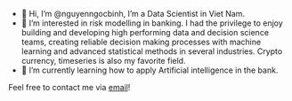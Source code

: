 - 👋 Hi, I’m @nguyenngocbinh, I’m a Data Scientist in Viet Nam.
- 👀 I’m interested in risk modelling in banking. I had the privilege to enjoy building and developing high performing data and decision science teams,  creating reliable decision making processes with machine learning and advanced statistical methods in several industries. Crypto currency, timeseries is also my favorite field.
- 🌱 I’m currently learning how to apply Artificial intelligence in the bank. 

Feel free to contact me via [email](nguyenngocbinhneu@gmail.com)!

<!---
nguyenngocbinh/nguyenngocbinh is a ✨ special ✨ repository because its `README.md` (this file) appears on your GitHub profile.
You can click the Preview link to take a look at your changes.
--->
